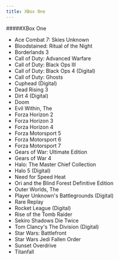 ```yaml
---
title: XBox One
---
```


#####XBox One

- Ace Combat 7: Skies Unknown
- Bloodstained: Ritual of the Night
- Borderlands 3
- Call of Duty: Advanced Warfare
- Call of Duty: Black Ops III
- Call of Duty: Black Ops 4 (Digital)
- Call of Duty: Ghosts
- Cuphead (Digital)
- Dead Rising 3
- Dirt 4 (Digital)
- Doom
- Evil Within, The
- Forza Horizon 2
- Forza Horizon 3
- Forza Horizon 4
- Forza Motorsport 5
- Forza Motorsport 6
- Forza Motorsport 7
- Gears of War: Ultimate Edition
- Gears of War 4
- Halo: The Master Chief Collection
- Halo 5 (Digital)
- Need for Speed Heat
- Ori and the Blind Forest Definitive Edition
- Outer Worlds, The
- Player Unknown's Battlegrounds (Digital)
- Rare Replay
- Rocket League (Digital)
- Rise of the Tomb Raider
- Sekiro Shadows Die Twice
- Tom Clancy's The Division (Digital)
- Star Wars: Battlefront
- Star Wars Jedi Fallen Order
- Sunset Overdrive
- Titanfall

